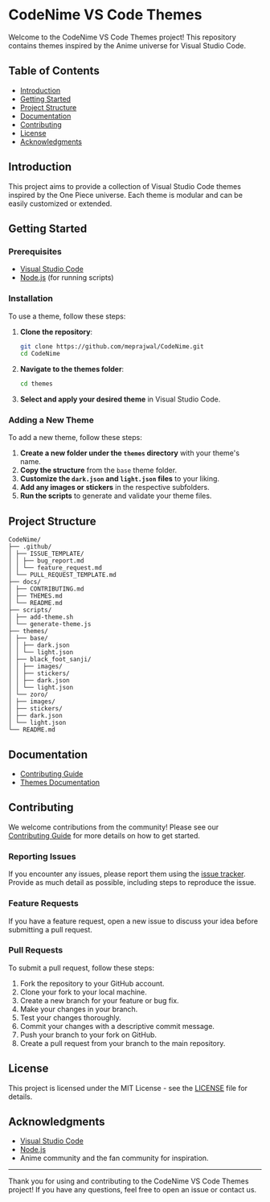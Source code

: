 # CodeNime VS Code Themes

Welcome to the CodeNime VS Code Themes project! This repository contains themes inspired by the Anime universe for Visual Studio Code.

## Table of Contents

- [Introduction](#introduction)
- [Getting Started](#getting-started)
- [Project Structure](#project-structure)
- [Documentation](#documentation)
- [Contributing](#contributing)
- [License](#license)
- [Acknowledgments](#acknowledgments)

## Introduction

This project aims to provide a collection of Visual Studio Code themes inspired by the One Piece universe. Each theme is modular and can be easily customized or extended.

## Getting Started

### Prerequisites

- [Visual Studio Code](https://code.visualstudio.com/)
- [Node.js](https://nodejs.org/) (for running scripts)

### Installation

To use a theme, follow these steps:

1. **Clone the repository**:
    ```bash
    git clone https://github.com/meprajwal/CodeNime.git
    cd CodeNime
    ```

2. **Navigate to the themes folder**:
    ```bash
    cd themes
    ```

3. **Select and apply your desired theme** in Visual Studio Code.

### Adding a New Theme

To add a new theme, follow these steps:

1. **Create a new folder under the `themes` directory** with your theme's name.
2. **Copy the structure** from the `base` theme folder.
3. **Customize the `dark.json` and `light.json` files** to your liking.
4. **Add any images or stickers** in the respective subfolders.
5. **Run the scripts** to generate and validate your theme files.

## Project Structure
```
CodeNime/
├── .github/
│ ├── ISSUE_TEMPLATE/
│ │ ├── bug_report.md
│ │ └── feature_request.md
│ └── PULL_REQUEST_TEMPLATE.md
├── docs/
│ ├── CONTRIBUTING.md
│ ├── THEMES.md
│ └── README.md
├── scripts/
│ ├── add-theme.sh
│ └── generate-theme.js
├── themes/
│ ├── base/
│ │ ├── dark.json
│ │ └── light.json
│ ├── black_foot_sanji/
│ │ ├── images/
│ │ ├── stickers/
│ │ ├── dark.json
│ │ └── light.json
│ └── zoro/
│ ├── images/
│ ├── stickers/
│ ├── dark.json
│ └── light.json
└── README.md
```

## Documentation

- [Contributing Guide](docs/CONTRIBUTING.md)
- [Themes Documentation](docs/THEMES.md)

## Contributing

We welcome contributions from the community! Please see our [Contributing Guide](docs/CONTRIBUTING.md) for more details on how to get started.

### Reporting Issues

If you encounter any issues, please report them using the [issue tracker](https://github.com/meprajwal/CodeNime/issues). Provide as much detail as possible, including steps to reproduce the issue.

### Feature Requests

If you have a feature request, open a new issue to discuss your idea before submitting a pull request.

### Pull Requests

To submit a pull request, follow these steps:

1. Fork the repository to your GitHub account.
2. Clone your fork to your local machine.
3. Create a new branch for your feature or bug fix.
4. Make your changes in your branch.
5. Test your changes thoroughly.
6. Commit your changes with a descriptive commit message.
7. Push your branch to your fork on GitHub.
8. Create a pull request from your branch to the main repository.

## License

This project is licensed under the MIT License - see the [LICENSE](LICENSE) file for details.

## Acknowledgments

- [Visual Studio Code](https://code.visualstudio.com/)
- [Node.js](https://nodejs.org/)
- Anime community and the fan community for inspiration.

---

Thank you for using and contributing to the CodeNime VS Code Themes project! If you have any questions, feel free to open an issue or contact us.

